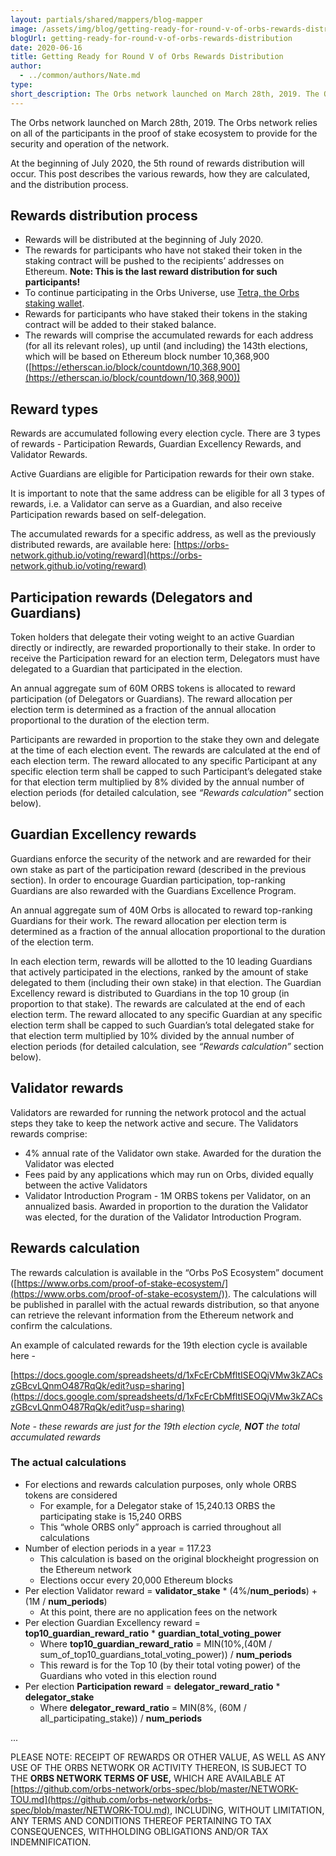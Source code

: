 ```yaml
---
layout: partials/shared/mappers/blog-mapper
image: /assets/img/blog/getting-ready-for-round-v-of-orbs-rewards-distribution/bg.jpg
blogUrl: getting-ready-for-round-v-of-orbs-rewards-distribution
date: 2020-06-16
title: Getting Ready for Round V of Orbs Rewards Distribution
author:
  - ../common/authors/Nate.md
type:
short_description: The Orbs network launched on March 28th, 2019. The Orbs network relies on all of the participants in the proof of stake ecosystem to provide for the security and operation of the network.
---
```


The Orbs network launched on March 28th, 2019. The Orbs network relies on all of the participants in the proof of stake ecosystem to provide for the security and operation of the network.

At the beginning of July 2020, the 5th round of rewards distribution will occur. This post describes the various rewards, how they are calculated, and the distribution process.

## Rewards distribution process

- Rewards will be distributed at the beginning of July 2020.
- The rewards for participants who have not staked their token in the staking contract will be pushed to the recipients’ addresses on Ethereum. **Note: This is the last reward distribution for such participants!**
- To continue participating in the Orbs Universe, use [Tetra, the Orbs staking wallet](https://staking.orbs.network/).
- Rewards for participants who have staked their tokens in the staking contract will be added to their staked balance.
- The rewards will comprise the accumulated rewards for each address (for all its relevant roles), up until (and including) the 143th elections, which will be based on Ethereum block number 10,368,900 ([https://etherscan.io/block/countdown/10,368,900](https://etherscan.io/block/countdown/10,368,900))

## Reward types

Rewards are accumulated following every election cycle. There are 3 types of rewards - Participation Rewards, Guardian Excellency Rewards, and Validator Rewards.

Active Guardians are eligible for Participation rewards for their own stake.

It is important to note that the same address can be eligible for all 3 types of rewards, i.e. a Validator can serve as a Guardian, and also receive Participation rewards based on self-delegation.

The accumulated rewards for a specific address, as well as the previously distributed rewards, are available here: [https://orbs-network.github.io/voting/reward](https://orbs-network.github.io/voting/reward)

## Participation rewards (Delegators and Guardians)

Token holders that delegate their voting weight to an active Guardian directly or indirectly, are rewarded proportionally to their stake. In order to receive the Participation reward for an election term, Delegators must have delegated to a Guardian that participated in the election.

An annual aggregate sum of 60M ORBS tokens is allocated to reward participation (of Delegators or Guardians). The reward allocation per election term is determined as a fraction of the annual allocation proportional to the duration of the election term.

Participants are rewarded in proportion to the stake they own and delegate at the time of each election event. The rewards are calculated at the end of each election term. The reward allocated to any specific Participant at any specific election term shall be capped to such Participant’s delegated stake for that election term multiplied by 8% divided by the annual number of election periods (for detailed calculation, see _“Rewards calculation”_ section below).

## Guardian Excellency rewards

Guardians enforce the security of the network and are rewarded for their own stake as part of the participation reward (described in the previous section). In order to encourage Guardian participation, top-ranking Guardians are also rewarded with the Guardians Excellence Program.

An annual aggregate sum of 40M Orbs is allocated to reward top-ranking Guardians for their work. The reward allocation per election term is determined as a fraction of the annual allocation proportional to the duration of the election term.

In each election term, rewards will be allotted to the 10 leading Guardians that actively participated in the elections, ranked by the amount of stake delegated to them (including their own stake) in that election. The Guardian Excellency reward is distributed to Guardians in the top 10 group (in proportion to that stake). The rewards are calculated at the end of each election term. The reward allocated to any specific Guardian at any specific election term shall be capped to such Guardian’s total delegated stake for that election term multiplied by 10% divided by the annual number of election periods (for detailed calculation, see _“Rewards calculation”_ section below).

## Validator rewards

Validators are rewarded for running the network protocol and the actual steps they take to keep the network active and secure. The Validators rewards comprise:

- 4% annual rate of the Validator own stake. Awarded for the duration the Validator was elected
- Fees paid by any applications which may run on Orbs, divided equally between the active Validators
- Validator Introduction Program - 1M ORBS tokens per Validator, on an annualized basis. Awarded in proportion to the duration the Validator was elected, for the duration of the Validator Introduction Program.

## Rewards calculation

The rewards calculation is available in the “Orbs PoS Ecosystem” document ([https://www.orbs.com/proof-of-stake-ecosystem/](https://www.orbs.com/proof-of-stake-ecosystem/)). The calculations will be published in parallel with the actual rewards distribution, so that anyone can retrieve the relevant information from the Ethereum network and confirm the calculations.

An example of calculated rewards for the 19th election cycle is available here -

[https://docs.google.com/spreadsheets/d/1xFcErCbMfltISEOQjVMw3kZACszGBcvLQnmO487RqQk/edit?usp=sharing](https://docs.google.com/spreadsheets/d/1xFcErCbMfltISEOQjVMw3kZACszGBcvLQnmO487RqQk/edit?usp=sharing)

_Note - these rewards are just for the 19th election cycle,_ **_NOT_** _the total accumulated rewards_

### **The actual calculations**

- For elections and rewards calculation purposes, only whole ORBS tokens are considered
  - For example, for a Delegator stake of 15,240.13 ORBS the participating stake is 15,240 ORBS
  - This “whole ORBS only” approach is carried throughout all calculations
- Number of election periods in a year = 117.23
  - This calculation is based on the original blockheight progression on the Ethereum network
  - Elections occur every 20,000 Ethereum blocks
- Per election Validator reward = **validator_stake** \* (4%/**num_periods**) + (1M / **num_periods**)
  - At this point, there are no application fees on the network
- Per election Guardian Excellency reward = **top10_guardian_reward_ratio** \* **guardian_total_voting_power**
  - Where **top10_guardian_reward_ratio** = MIN(10%,(40M / sum_of_top10_guardians_total_voting_power)) / **num_periods**
  - This reward is for the Top 10 (by their total voting power) of the Guardians who voted in this election round
- Per election **Participation reward** = **delegator_reward_ratio** \* **delegator_stake**
  - Where **delegator_reward_ratio** \= MIN(8%, (60M /  all_participating_stake)) / **num_periods**

...

PLEASE NOTE: RECEIPT OF REWARDS OR OTHER VALUE, AS WELL AS ANY USE OF THE ORBS NETWORK OR ACTIVITY THEREON, IS SUBJECT TO THE **ORBS NETWORK TERMS OF USE,** WHICH ARE AVAILABLE AT [https://github.com/orbs-network/orbs-spec/blob/master/NETWORK-TOU.md](https://github.com/orbs-network/orbs-spec/blob/master/NETWORK-TOU.md), INCLUDING, WITHOUT LIMITATION, ANY TERMS AND CONDITIONS THEREOF PERTAINING TO TAX CONSEQUENCES, WITHHOLDING OBLIGATIONS AND/OR TAX INDEMNIFICATION.
